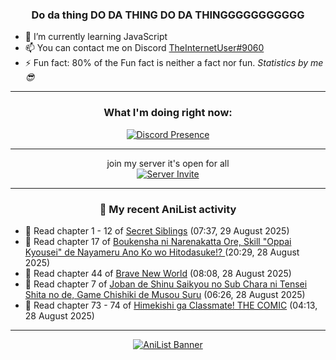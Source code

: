 <div align="center">

### Do da thing DO DA THING DO DA THINGGGGGGGGGGG
</div>

- 🌱 I’m currently learning JavaScript
- 📫 You can contact me on Discord [TheInternetUser#9060](https://discord.com/users/534117072796385300)
- ⚡ Fun fact: 80% of the Fun fact is neither a fact nor fun. _Statistics by me 😎_
<hr>

<div align="center">

### What I'm doing right now:
[![Discord Presence](https://lanyard.cnrad.dev/api/534117072796385300)](https://discord.com/users/534117072796385300)
<hr>

join my server it's open for all <br>
[![Server Invite](https://invidget.switchblade.xyz/bfYgVHxrSs)](https://discord.gg/bfYgVHxrSs)

<hr>
  
### 🌸 My recent AniList activity

</div>

<!-- ANILIST_ACTIVITY:start -->

-   📖 Read chapter 1 - 12 of [Secret Siblings](https://anilist.co/manga/154470) (07:37, 29 August 2025)
-   📖 Read chapter 17 of [Boukensha ni Narenakatta Ore, Skill "Oppai Kyousei" de Nayameru Ano Ko wo Hitodasuke!? ](https://anilist.co/manga/172559) (20:29, 28 August 2025)
-   📖 Read chapter 44 of [Brave New World](https://anilist.co/manga/122161) (08:08, 28 August 2025)
-   📖 Read chapter 7 of [Joban de Shinu Saikyou no Sub Chara ni Tensei Shita no de, Game Chishiki de Musou Suru](https://anilist.co/manga/186897) (06:26, 28 August 2025)
-   📖 Read chapter 73 - 74 of [Himekishi ga Classmate! THE COMIC](https://anilist.co/manga/86276) (04:13, 28 August 2025)

<!-- ANILIST_ACTIVITY:end -->
<hr>

<div align="center">

[![AniList Banner](https://img.anili.st/User/929966)](https://anilist.co/user/TheInternetUser)

<!-- ![Profile views](https://gpvc.arturio.dev/TheInternetUse7) Since 2023-01-09 -->
<br>


</div>
